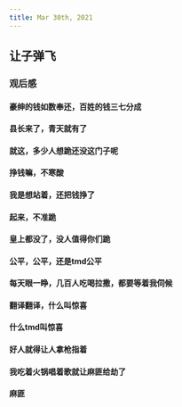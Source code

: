 ```yaml
---
title: Mar 30th, 2021
---
```


## 让子弹飞
### 观后感
#### 豪绅的钱如数奉还，百姓的钱三七分成
#### 县长来了，青天就有了
#### 就这，多少人想跪还没这门子呢
#### 挣钱嘛，不寒酸
#### 我是想站着，还把钱挣了
#### 起来，不准跪
#### 皇上都没了，没人值得你们跪
#### 公平，公平，还是tmd公平
#### 每天眼一睁，几百人吃喝拉撒，都要等着我伺候
#### 翻译翻译，什么叫惊喜
#### 什么tmd叫惊喜
#### 好人就得让人拿枪指着
#### 我吃着火锅唱着歌就让麻匪给劫了
#### 麻匪
